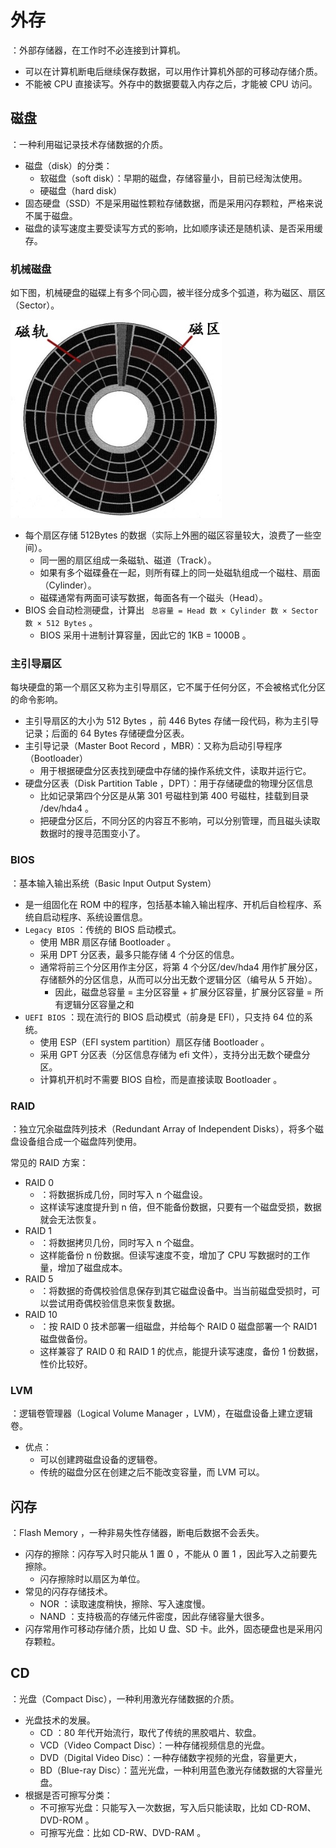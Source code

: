 # 外存

：外部存储器，在工作时不必连接到计算机。
- 可以在计算机断电后继续保存数据，可以用作计算机外部的可移动存储介质。
- 不能被 CPU 直接读写。外存中的数据要载入内存之后，才能被 CPU 访问。

## 磁盘

：一种利用磁记录技术存储数据的介质。
- 磁盘（disk）的分类：
  - 软磁盘（soft disk）：早期的磁盘，存储容量小，目前已经淘汰使用。
  - 硬磁盘（hard disk）
- 固态硬盘（SSD）不是采用磁性颗粒存储数据，而是采用闪存颗粒，严格来说不属于磁盘。
- 磁盘的读写速度主要受读写方式的影响，比如顺序读还是随机读、是否采用缓存。

### 机械磁盘

如下图，机械硬盘的磁碟上有多个同心圆，被半径分成多个弧道，称为磁区、扇区（Sector）。

![](./disk.jpg)

- 每个扇区存储 512Bytes 的数据（实际上外圈的磁区容量较大，浪费了一些空间）。
  - 同一圈的扇区组成一条磁轨、磁道（Track）。
  - 如果有多个磁碟叠在一起，则所有碟上的同一处磁轨组成一个磁柱、扇面（Cylinder）。
  - 磁碟通常有两面可读写数据，每面各有一个磁头（Head）。
- BIOS 会自动检测硬盘，计算出 ` 总容量 = Head 数 × Cylinder 数 × Sector 数 × 512 Bytes` 。
  - BIOS 采用十进制计算容量，因此它的 1KB = 1000B 。

### 主引导扇区

每块硬盘的第一个扇区又称为主引导扇区，它不属于任何分区，不会被格式化分区的命令影响。
- 主引导扇区的大小为 512 Bytes ，前 446 Bytes 存储一段代码，称为主引导记录；后面的 64 Bytes 存储硬盘分区表。
- 主引导记录（Master Boot Record ，MBR）：又称为启动引导程序（Bootloader）
  - 用于根据硬盘分区表找到硬盘中存储的操作系统文件，读取并运行它。
- 硬盘分区表（Disk Partition Table ，DPT）：用于存储硬盘的物理分区信息
  - 比如记录第四个分区是从第 301 号磁柱到第 400 号磁柱，挂载到目录 /dev/hda4 。
  - 把硬盘分区后，不同分区的内容互不影响，可以分别管理，而且磁头读取数据时的搜寻范围变小了。

### BIOS

：基本输入输出系统（Basic Input Output System）
- 是一组固化在 ROM 中的程序，包括基本输入输出程序、开机后自检程序、系统自启动程序、系统设置信息。
- `Legacy BIOS` ：传统的 BIOS 启动模式。
  - 使用 MBR 扇区存储 Bootloader 。
  - 采用 DPT 分区表，最多只能存储 4 个分区的信息。
  - 通常将前三个分区用作主分区，将第 4 个分区/dev/hda4 用作扩展分区，存储额外的分区信息，从而可以分出无数个逻辑分区（编号从 5 开始）。
    - 因此，磁盘总容量 = 主分区容量 + 扩展分区容量，扩展分区容量 = 所有逻辑分区容量之和
- `UEFI BIOS` ：现在流行的 BIOS 启动模式（前身是 EFI），只支持 64 位的系统。
  - 使用 ESP（EFI system partition）扇区存储 Bootloader 。
  - 采用 GPT 分区表（分区信息存储为 efi 文件），支持分出无数个硬盘分区。
  - 计算机开机时不需要 BIOS 自检，而是直接读取 Bootloader 。

### RAID

：独立冗余磁盘阵列技术（Redundant Array of Independent Disks），将多个磁盘设备组合成一个磁盘阵列使用。

常见的 RAID 方案：
- RAID 0
  - ：将数据拆成几份，同时写入 n 个磁盘设。
  - 这样读写速度提升到 n 倍，但不能备份数据，只要有一个磁盘受损，数据就会无法恢复。
- RAID 1
  - ：将数据拷贝几份，同时写入 n 个磁盘。
  - 这样能备份 n 份数据。但读写速度不变，增加了 CPU 写数据时的工作量，增加了磁盘成本。
- RAID 5
  - ：将数据的奇偶校验信息保存到其它磁盘设备中。当当前磁盘受损时，可以尝试用奇偶校验信息来恢复数据。
- RAID 10
  - ：按 RAID 0 技术部署一组磁盘，并给每个 RAID 0 磁盘部署一个 RAID1 磁盘做备份。
  - 这样兼容了 RAID 0 和 RAID 1 的优点，能提升读写速度，备份 1 份数据，性价比较好。

### LVM

：逻辑卷管理器（Logical Volume Manager ，LVM），在磁盘设备上建立逻辑卷。
- 优点：
  - 可以创建跨磁盘设备的逻辑卷。
  - 传统的磁盘分区在创建之后不能改变容量，而 LVM 可以。

## 闪存

：Flash Memory ，一种非易失性存储器，断电后数据不会丢失。
- 闪存的擦除：闪存写入时只能从 1 置 0 ，不能从 0 置 1 ，因此写入之前要先擦除。
  - 闪存擦除时以扇区为单位。
- 常见的闪存存储技术。
  - NOR ：读取速度稍快，擦除、写入速度慢。
  - NAND ：支持极高的存储元件密度，因此存储容量大很多。
- 闪存常用作可移动存储介质，比如 U 盘、SD 卡。此外，固态硬盘也是采用闪存颗粒。

## CD

：光盘（Compact Disc），一种利用激光存储数据的介质。
- 光盘技术的发展。
  - CD ：80 年代开始流行，取代了传统的黑胶唱片、软盘。
  - VCD（Video Compact Disc）：一种存储视频信息的光盘。
  - DVD（Digital Video Disc）：一种存储数字视频的光盘，容量更大，
  - BD（Blue-ray Disc）：蓝光光盘，一种利用蓝色激光存储数据的大容量光盘。
- 根据是否可擦写分类：
  - 不可擦写光盘：只能写入一次数据，写入后只能读取，比如 CD-ROM、DVD-ROM 。
  - 可擦写光盘：比如 CD-RW、DVD-RAM 。
